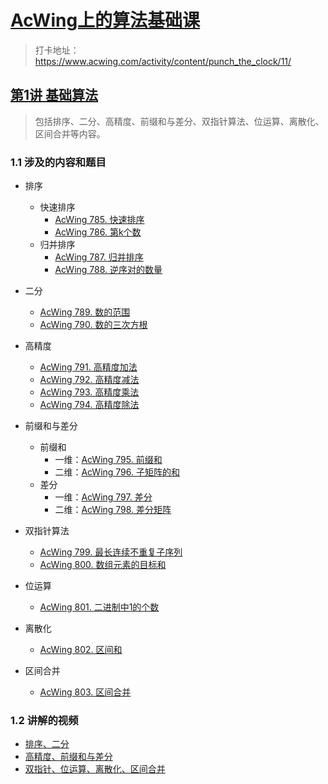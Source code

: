 # [AcWing上的算法基础课](https://www.acwing.com/activity/content/11/)
> 打卡地址：https://www.acwing.com/activity/content/punch_the_clock/11/

## [第1讲 基础算法](第01章_基础算法.md)
> 包括排序、二分、高精度、前缀和与差分、双指针算法、位运算、离散化、区间合并等内容。
### 1.1 涉及的内容和题目
+ 排序
  + 快速排序
    + [AcWing 785. 快速排序](https://www.acwing.com/problem/content/787/)
    + [AcWing 786. 第k个数](https://www.acwing.com/problem/content/788/)
  + 归并排序
    + [AcWing 787. 归并排序](https://www.acwing.com/problem/content/789/)
    + [AcWing 788. 逆序对的数量](https://www.acwing.com/problem/content/790/)

+ 二分
  + [AcWing 789. 数的范围](https://www.acwing.com/problem/content/791/)
  + [AcWing 790. 数的三次方根](https://www.acwing.com/problem/content/792/)

+ 高精度
  + [AcWing 791. 高精度加法](https://www.acwing.com/problem/content/793/)
  + [AcWing 792. 高精度减法](https://www.acwing.com/problem/content/794/)
  + [AcWing 793. 高精度乘法](https://www.acwing.com/problem/content/795/)
  + [AcWing 794. 高精度除法](https://www.acwing.com/problem/content/796/)

+ 前缀和与差分
  + 前缀和
    + 一维：[AcWing 795. 前缀和](https://www.acwing.com/problem/content/797/)
    + 二维：[AcWing 796. 子矩阵的和](https://www.acwing.com/problem/content/798/)
  + 差分
    + 一维：[AcWing 797. 差分](https://www.acwing.com/problem/content/799/)
    + 二维：[AcWing 798. 差分矩阵](https://www.acwing.com/problem/content/800/)

+ 双指针算法
  + [AcWing 799. 最长连续不重复子序列](https://www.acwing.com/problem/content/801/)
  + [AcWing 800. 数组元素的目标和](https://www.acwing.com/problem/content/802/)

+ 位运算
  + [AcWing 801. 二进制中1的个数](https://www.acwing.com/problem/content/803/)

+ 离散化
  + [AcWing 802. 区间和](https://www.acwing.com/problem/content/804/)
+ 区间合并
  + [AcWing 803. 区间合并](https://www.acwing.com/problem/content/805/)

### 1.2 讲解的视频
+ [排序、二分](https://www.acwing.com/video/10/)
+ [高精度、前缀和与差分](https://www.acwing.com/video/11/)
+ [双指针、位运算、离散化、区间合并](https://www.acwing.com/video/14/)